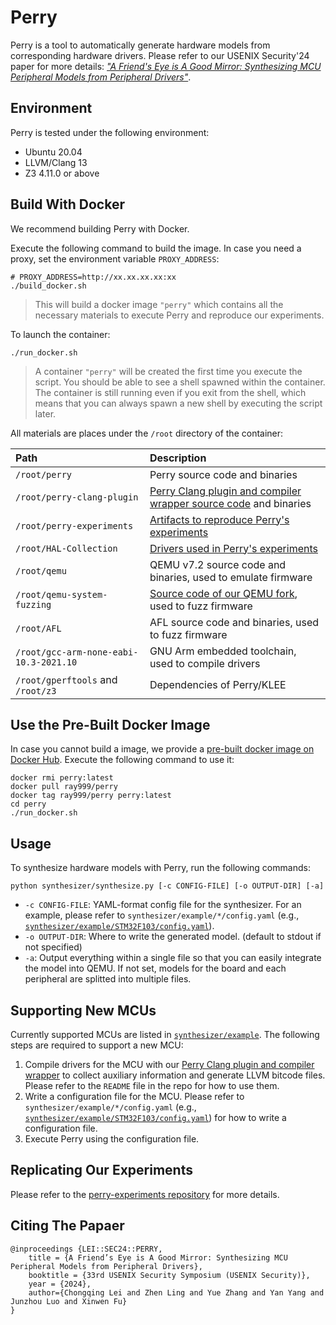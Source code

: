 # Perry

Perry is a tool to automatically generate hardware models from corresponding hardware drivers. Please refer to our USENIX Security'24 paper for more details: [*"A Friend's Eye is A Good Mirror: Synthesizing MCU Peripheral Models from Peripheral Drivers"*](https://www.usenix.org/conference/usenixsecurity24/presentation/lei).

## Environment
Perry is tested under the following environment:
* Ubuntu 20.04
* LLVM/Clang 13
* Z3 4.11.0 or above

## Build With Docker
We recommend building Perry with Docker.

Execute the following command to build the image. In case you need a proxy, set the environment variable `PROXY_ADDRESS`:
```shell
# PROXY_ADDRESS=http://xx.xx.xx.xx:xx
./build_docker.sh
```
> This will build a docker image `"perry"` which contains all the necessary materials to execute Perry and reproduce our experiments.

To launch the container:
```shell
./run_docker.sh
```
> A container `"perry"` will be created the first time you execute the script. You should be able to see a shell spawned within the container. The container is still running even if you exit from the shell, which means that you can always spawn a new shell by executing the script later.

All materials are places under the `/root` directory of the container:

| Path | Description |
| :--- | :--- |
| `/root/perry` | Perry source code and binaries |
| `/root/perry-clang-plugin` | [Perry Clang plugin and compiler wrapper source code](https://github.com/VoodooChild99/perry-clang-plugin) and binaries |
| `/root/perry-experiments` | [Artifacts to reproduce Perry's experiments](https://github.com/VoodooChild99/perry-experiments) |
| `/root/HAL-Collection` | [Drivers used in Perry's experiments](https://github.com/VoodooChild99/perry-drivers) |
| `/root/qemu` | QEMU v7.2 source code and binaries, used to emulate firmware |
| `/root/qemu-system-fuzzing` | [Source code of our QEMU fork](https://github.com/VoodooChild99/qemu-system-fuzzing), used to fuzz firmware |
| `/root/AFL` | AFL source code and binaries, used to fuzz firmware |
| `/root/gcc-arm-none-eabi-10.3-2021.10` | GNU Arm embedded toolchain, used to compile drivers |
| `/root/gperftools` and `/root/z3` | Dependencies of Perry/KLEE |

## Use the Pre-Built Docker Image
In case you cannot build a image, we provide a [pre-built docker image on Docker Hub](https://hub.docker.com/r/ray999/perry). Execute the following command to use it:
```shell
docker rmi perry:latest
docker pull ray999/perry
docker tag ray999/perry perry:latest
cd perry
./run_docker.sh
```

## Usage
To synthesize hardware models with Perry, run the following commands:
```shell
python synthesizer/synthesize.py [-c CONFIG-FILE] [-o OUTPUT-DIR] [-a]
```
* `-c CONFIG-FILE`: YAML-format config file for the synthesizer. For an example, please refer to `synthesizer/example/*/config.yaml` (e.g., [`synthesizer/example/STM32F103/config.yaml`](./synthesizer/example/STM32F103/config.yaml)).
* `-o OUTPUT-DIR`: Where to write the generated model. (default to stdout if not specified)
* `-a`: Output everything within a single file so that you can easily integrate the model into QEMU. If not set, models for the board and each peripheral are splitted into multiple files.

## Supporting New MCUs
Currently supported MCUs are listed in [`synthesizer/example`](./synthesizer/example). The following steps are required to support a new MCU:
1. Compile drivers for the MCU with our [Perry Clang plugin and compiler wrapper](https://github.com/VoodooChild99/perry-clang-plugin) to collect auxiliary information and generate LLVM bitcode files. Please refer to the `README` file in the repo for how to use them.
2. Write a configuration file for the MCU. Please refer to `synthesizer/example/*/config.yaml` (e.g., [`synthesizer/example/STM32F103/config.yaml`](./synthesizer/example/STM32F103/config.yaml)) for how to write a configuration file.
3. Execute Perry using the configuration file.

## Replicating Our Experiments
Please refer to the [perry-experiments repository](https://github.com/VoodooChild99/perry-experiments) for more details.

## Citing The Papaer
```
@inproceedings {LEI::SEC24::PERRY,
    title = {A Friend’s Eye is A Good Mirror: Synthesizing MCU Peripheral Models from Peripheral Drivers},
    booktitle = {33rd USENIX Security Symposium (USENIX Security)},
    year = {2024},
    author={Chongqing Lei and Zhen Ling and Yue Zhang and Yan Yang and Junzhou Luo and Xinwen Fu}
}
```